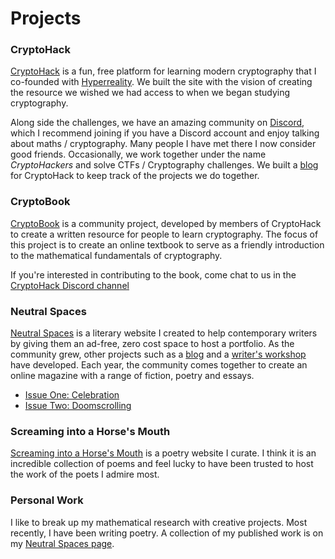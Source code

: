 # Projects

### CryptoHack

[CryptoHack](https://cryptohack.org) is a fun, free platform for learning modern cryptography that I co-founded with [Hyperreality](https://github.com/hyperreality/ctf-writeups). We built the site with the vision of creating the resource we wished we had access to when we began studying cryptography. 

Along side the challenges, we have an amazing community on [Discord](https://discord.gg/eJaJ3xC), which I recommend joining if you have a Discord account and enjoy talking about maths / cryptography. Many people I have met there I now consider good friends. Occasionally, we work together under the name *CryptoHackers* and solve CTFs / Cryptography challenges. We built a [blog](https://blog.cryptohack.org/) for CryptoHack to keep track of the projects we do together.

### CryptoBook

[CryptoBook](https://cryptohack.gitbook.io/cryptobook/) is a community project, developed by members of CryptoHack to create a written resource for people to learn cryptography. The focus of this project is to create an online textbook to serve as a friendly introduction to the mathematical fundamentals of cryptography.

If you're interested in contributing to the book, come chat to us in the [CryptoHack Discord channel](https://discord.gg/eJaJ3xC)

### Neutral Spaces

[Neutral Spaces](https://neutralspaces.co/) is a literary website I created to help contemporary writers by giving them an ad-free, zero cost space to host a portfolio. As the community grew, other projects such as a [blog](https://neutralspaces.co/blog) and a [writer's workshop](https://neutralspaces.co/workshop) have developed. Each year, the community comes together to create an online magazine with a range of fiction, poetry and essays.

- [Issue One: Celebration](https://neutralspaces.co/magazine/)
- [Issue Two: Doomscrolling](https://neutralspaces.co/magazine_two/)

### Screaming into a Horse's Mouth

[Screaming into a Horse's Mouth](https://screamingintoahorsesmouth.com/) is a poetry website I curate. I think it is an incredible collection of poems and feel lucky to have been trusted to host the work of the poets I admire most.

### Personal Work

I like to break up my mathematical research with creative projects. Most recently, I have been writing poetry. A collection of my published work is on my [Neutral Spaces page](https://neutralspaces.co/giacomo/).